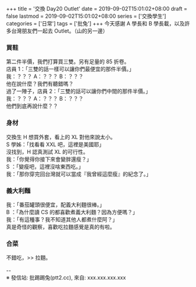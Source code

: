 +++
title = '交換 Day20 Outlet'
date = 2019-09-02T15:01:02+08:00
draft = false
lastmod = 2019-09-02T15:01:02+08:00
series = ['交換學生']
categories = ['日常']
tags = ['批兔']
+++
今天感謝 A 學長和 B 學長載，以及許多台灣朋友們一起去 Outlet。（山的另一邊）<br>
### 買鞋
第二件半價，我們打算買三雙。另有足量的 85 折卷。<br>
店員 1：「三雙的話一樣可以讓你們最便宜的那件半價。」<br>
我：？？？ A：？？？ B：？？？<br>
他在說什麼？我們有聽錯嗎？<br>
過了一陣子，店員 2：「三雙的話可以讓你們中間的那件半價。」<br>
我：？？？ A：？？？ B：？？？<br>
他們到底再說什麼？？<br>
### 身材
交換生 H 想買外套，看上的 XL 對他來說太小。<br>
S 學姊：「找看看 XXL 吧，這裡是美國耶」<br>
沒找到，H 認真測試 XL 的可行性。<br>
我：「你覺得你接下來會變胖還瘦？」<br>
S ：「變瘦吧，這裡沒啥東西吃。」<br>
我：「那你穿完回台灣就可以當成『我曾經這麼瘦』的紀念了。」<br>
### 義大利麵
我：「番茄罐頭很便宜，配義大利麵很棒。」<br>
B ：「為什麼讀 CS 的都喜歡煮義大利麵？因為方便嗎？」<br>
我：「有這種事？我不知道其他人都煮什麼阿？」<br>
真是奇怪的觀察，喜歡吃拉麵感覺是真的有啦。<br>
### 合菜
不錯吃，>> 拉麵。<br>
<br>
--<br>
※ 發信站: 批踢踢兔(ptt2.cc), 來自: xxx.xxx.xxx.xxx<br>
